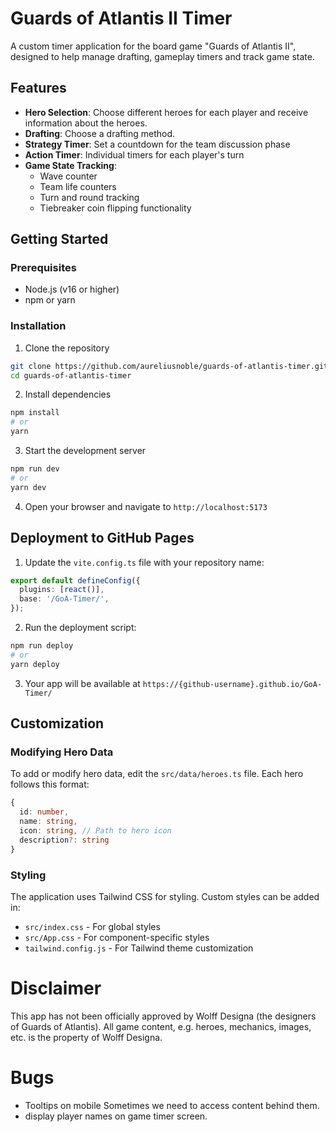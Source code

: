 # Guards of Atlantis II Timer

A custom timer application for the board game "Guards of Atlantis II", designed to help manage drafting, gameplay timers and track game state.

## Features

- **Hero Selection**: Choose different heroes for each player and receive information about the heroes. 
- **Drafting**: Choose a drafting method.
- **Strategy Timer**: Set a countdown for the team discussion phase
- **Action Timer**: Individual timers for each player's turn
- **Game State Tracking**:
  - Wave counter
  - Team life counters
  - Turn and round tracking
  - Tiebreaker coin flipping functionality

## Getting Started

### Prerequisites

- Node.js (v16 or higher)
- npm or yarn

### Installation

1. Clone the repository
```bash
git clone https://github.com/aureliusnoble/guards-of-atlantis-timer.git
cd guards-of-atlantis-timer
```

2. Install dependencies
```bash
npm install
# or
yarn
```

3. Start the development server
```bash
npm run dev
# or
yarn dev
```

4. Open your browser and navigate to `http://localhost:5173`

## Deployment to GitHub Pages

1. Update the `vite.config.ts` file with your repository name:
```ts
export default defineConfig({
  plugins: [react()],
  base: '/GoA-Timer/',
});
```

2. Run the deployment script:
```bash
npm run deploy
# or
yarn deploy
```

3. Your app will be available at `https://{github-username}.github.io/GoA-Timer/`

## Customization

### Modifying Hero Data

To add or modify hero data, edit the `src/data/heroes.ts` file. Each hero follows this format:

```typescript
{
  id: number,
  name: string,
  icon: string, // Path to hero icon
  description?: string
}
```

### Styling

The application uses Tailwind CSS for styling. Custom styles can be added in:
- `src/index.css` - For global styles
- `src/App.css` - For component-specific styles
- `tailwind.config.js` - For Tailwind theme customization

# Disclaimer
This app has not been officially approved by Wolff Designa (the designers of Guards of Atlantis). All game content, e.g. heroes, mechanics, images, etc. is the property of Wolff Designa.

# Bugs
- Tooltips on mobile Sometimes we need to access content behind them.
- display player names on game timer screen. 